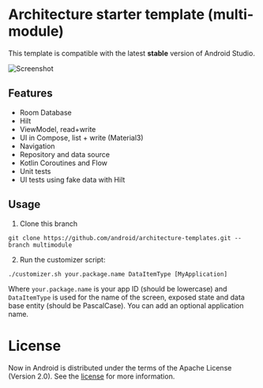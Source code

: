 Architecture starter template (multi-module)
==================

This template is compatible with the latest **stable** version of Android Studio.

![Screenshot](https://github.com/android/architecture-templates/raw/main/screenshots.png)

## Features

* Room Database
* Hilt
* ViewModel, read+write
* UI in Compose, list + write (Material3)
* Navigation
* Repository and data source
* Kotlin Coroutines and Flow
* Unit tests
* UI tests using fake data with Hilt

## Usage

1. Clone this branch

```
git clone https://github.com/android/architecture-templates.git --branch multimodule
```


2. Run the customizer script:

```
./customizer.sh your.package.name DataItemType [MyApplication]
```

Where `your.package.name` is your app ID (should be lowercase) and `DataItemType` is used for the
name of the screen, exposed state and data base entity (should be PascalCase). You can add an optional application name.

# License

Now in Android is distributed under the terms of the Apache License (Version 2.0). See the
[license](LICENSE) for more information.
